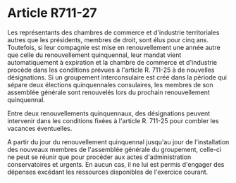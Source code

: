 # Article R711-27

Les représentants des chambres de commerce et d'industrie territoriales autres que les présidents, membres de droit, sont élus pour cinq ans. Toutefois, si leur compagnie est mise en renouvellement une année autre que celle du renouvellement quinquennal, leur mandat vient automatiquement à expiration et la chambre de commerce et d'industrie procède dans les conditions prévues à l'article R. 711-25 à de nouvelles désignations. Si un groupement interconsulaire est créé dans la période qui sépare deux élections quinquennales consulaires, les membres de son assemblée générale sont renouvelés lors du prochain renouvellement quinquennal.

Entre deux renouvellements quinquennaux, des désignations peuvent intervenir dans les conditions fixées à l'article R. 711-25 pour combler les vacances éventuelles.

A partir du jour du renouvellement quinquennal jusqu'au jour de l'installation des nouveaux membres de l'assemblée générale du groupement, celle-ci ne peut se réunir que pour procéder aux actes d'administration conservatoires et urgents. En aucun cas, il ne lui est permis d'engager des dépenses excédant les ressources disponibles de l'exercice courant.
